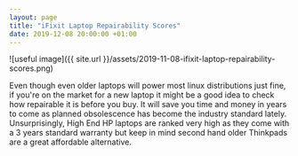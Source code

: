 ```yaml
---
layout: page
title: "iFixit Laptop Repairability Scores"
date: 2019-12-08 20:00:00 +01:00
---
```


![useful image]({{ site.url }}/assets/2019-11-08-ifixit-laptop-repairability-scores.png)

Even though even older laptops will power most linux distributions just fine, if you're on the market for a new laptop it might be a good idea to check how repairable it is before you buy. It will save you time and money in years to come as planned obsolescence
has become the industry standard lately. Unsurprisingly, High End HP laptops are ranked very high as they come with a 3 years standard warranty but keep in mind second hand older Thinkpads are a great affordable alternative. 
